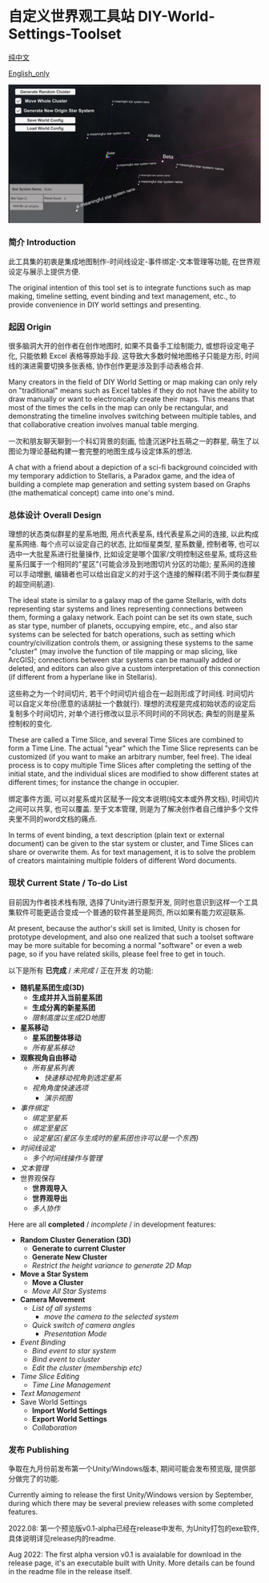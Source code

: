 # 自定义世界观工具站 DIY-World-Settings-Toolset

[纯中文](./readme_cn.md)

[English_only](./readme_eng.md)

![current status screenshot](./0.1sample.jpg)

### 简介 Introduction

此工具集的初衷是集成地图制作-时间线设定-事件绑定-文本管理等功能, 在世界观设定与展示上提供方便. 

The original intention of this tool set is to integrate functions such as map making, timeline setting, event binding and text management, etc., to provide convenience in DIY world settings and presenting.

### 起因 Origin

很多脑洞大开的创作者在创作地图时, 如果不具备手工绘制能力, 或想将设定电子化, 只能依赖 Excel 表格等原始手段. 这导致大多数时候地图格子只能是方形, 时间线的演进需要切换多张表格, 协作创作更是涉及到手动表格合并. 

Many creators in the field of DIY World Setting or map making can only rely on "traditional" means such as Excel tables if they do not have the ability to draw manually or want to electronically create their maps. This means that most of the times the cells in the map can only be rectangular, and demonstrating the timeline involves switching between multiple tables, and that collaborative creation involves manual table merging.

一次和朋友聊天聊到一个科幻背景的刻画, 恰逢沉迷P社五萌之一的群星, 萌生了以图论为理论基础构建一套完整的地图生成与设定体系的想法. 

A chat with a friend about a depiction of a sci-fi background coincided with my temporary addiction to Stellaris, a Paradox game, and the idea of building a complete map generation and setting system based on Graphs (the mathematical concept) came into one's mind.

### 总体设计 Overall Design

理想的状态类似群星的星系地图, 用点代表星系, 线代表星系之间的连接, 以此构成星系网络. 每个点可以设定自己的状态, 比如恒星类型, 星系数量, 控制者等, 也可以选中一大批星系进行批量操作, 比如设定是哪个国家/文明控制这些星系, 或将这些星系归属于一个相同的"星区"(可能会涉及到地图切片分区的功能); 星系间的连接可以手动增删, 编辑者也可以给出自定义的对于这个连接的解释(若不同于类似群星的超空间航道). 

The ideal state is similar to a galaxy map of the game Stellaris, with dots representing star systems and lines representing connections between them, forming a galaxy network. Each point can be set its own state, such as star type, number of planets, occupying empire, etc., and also star systems can be selected for batch operations, such as setting which country/civilization controls them, or assigning these systems to the same "cluster" (may involve the function of tile mapping or map slicing, like ArcGIS); connections between star systems can be manually added or deleted, and editors can also give a custom interpretation of this connection (if different from a hyperlane like in Stellaris).

这些称之为一个时间切片, 若干个时间切片组合在一起则形成了时间线. 时间切片可以自定义年份(愿意的话胡扯一个数就行). 理想的流程是完成初始状态的设定后复制多个时间切片, 对单个进行修改以显示不同时间的不同状态; 典型的则是星系控制权的变化. 

These are called a Time Slice, and several Time Slices are combined to form a Time Line. The actual "year" which the Time Slice represents can be customized (if you want to make an arbitrary number, feel free). The ideal process is to copy multiple Time Slices after completing the setting of the initial state, and the individual slices are modified to show different states at different times; for instance the change in occupier.

绑定事件方面, 可以对星系或片区赋予一段文本说明(纯文本或外界文档), 时间切片之间可以共享, 也可以覆盖. 至于文本管理, 则是为了解决创作者自己维护多个文件夹里不同的word文档的痛点. 

In terms of event binding, a text description (plain text or external document) can be given to the star system or cluster, and Time Slices can share or overwrite them. As for text management, it is to solve the problem of creators maintaining multiple folders of different Word documents.

### 现状 Current State / To-do List

目前因为作者技术栈有限, 选择了Unity进行原型开发, 同时也意识到这样一个工具集软件可能更适合变成一个普通的软件甚至是网页, 所以如果有能力欢迎联系. 

At present, because the author's skill set is limited, Unity is chosen for prototype development, and also one realized that such a toolset software may be more suitable for becoming a normal "software" or even a web page, so if you have related skills, please feel free to get in touch.

以下是所有 **已完成** / *未完成* / 正在开发 的功能: 

 - **随机星系团生成(3D)**
    - **生成并并入当前星系团**
    - **生成分离的新星系团**
    - *限制高度以生成2D地图*
 - **星系移动**
    - **星系团整体移动**
    - *所有星系移动*
 - **观察视角自由移动**
    - *所有星系列表*
       - *快速移动视角到选定星系*
    - *视角角度快速选项*
       - *演示视图*
 - *事件绑定*
    - *绑定至星系*
    - *绑定至星区*
    - *设定星区(星区与生成时的星系团也许可以是一个东西)*
 - *时间线设定*
    - *多个时间线操作与管理*
 - *文本管理*
 - 世界观保存
    - **世界观导入**
    - **世界观导出**
    - *多人协作*

Here are all **completed** / *incomplete* / in development features:

 - **Random Cluster Generation (3D)**
    - **Generate to current Cluster**
    - **Generate New Cluster**
    - *Restrict the height variance to generate 2D Map*
 - **Move a Star System**
    - **Move a Cluster**
    - *Move All Star Systems*
 - **Camera Movement**
    - *List of all systems*
       - *move the camera to the selected system*
    - *Quick switch of camera angles*
       - *Presentation Mode*
 - *Event Binding*
    - *Bind event to star system*
    - *Bind event to cluster*
    - *Edit the cluster (membership etc)*
 - *Time Slice Editing*
    - *Time Line Management*
 - *Text Management*
 - Save World Settings
    - **Import World Settings**
    - **Export World Settings**
    - *Collaboration*

### 发布 Publishing

争取在九月份前发布第一个Unity/Windows版本, 期间可能会发布预览版, 提供部分做完了的功能. 

Currently aiming to release the first Unity/Windows version by September, during which there may be several preview releases with some completed features.

2022.08: 第一个预览版v0.1-alpha已经在release中发布, 为Unity打包的exe软件, 具体说明详见release内的readme. 

Aug 2022: The first alpha version v0.1 is avaialable for download in the release page, it's an executable built with Unity. More details can be found in the readme file in the release itself. 
    